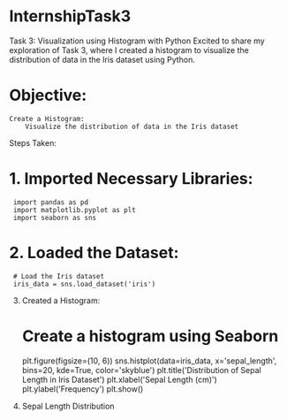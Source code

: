 # InternshipTask3
 Task 3: Visualization using Histogram with Python  Excited to share my exploration of Task 3, where I created a histogram to visualize the distribution of data in the Iris dataset using Python. 
# Objective:

    Create a Histogram:
        Visualize the distribution of data in the Iris dataset

Steps Taken:

# 1. Imported Necessary Libraries:
     import pandas as pd 
     import matplotlib.pyplot as plt
     import seaborn as sns

# 2. Loaded the Dataset:
     # Load the Iris dataset
     iris_data = sns.load_dataset('iris')

3. Created a Histogram:
    # Create a histogram using Seaborn
      plt.figure(figsize=(10, 6))
      sns.histplot(data=iris_data, x='sepal_length', bins=20, kde=True, color='skyblue')
      plt.title('Distribution of Sepal Length in Iris Dataset')
      plt.xlabel('Sepal Length (cm)')
      plt.ylabel('Frequency')
      plt.show()


4. Sepal Length Distribution
